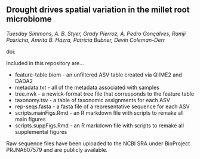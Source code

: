 ## Drought drives spatial variation in the millet root microbiome
*Tuesday Simmons, A. B. Styer, Grady Pierroz, A. Pedro Gonçalves, Ramji Pasricha, Amrita B. Hazra, Patricia Bubner, Devin Coleman-Derr*

doi:

Included in this repository are...
+ feature-table.biom - an unfiltered ASV table created via QIIME2 and DADA2
+ metadata.txt - all of the metadata associated with samples
+ tree.nwk - a newick-format tree file that corresponds to the feature table
+ taxonomy.tsv - a table of taxonomic assignments for each ASV
+ rep-seqs.fasta - a fasta file of a representative sequence for each ASV
+ scripts.mainFigs.Rmd - an R markdown file with scripts to remake all main figures
+ scripts.suppFigs.Rmd - an R markdown file with scripts to remake all supplemental figures

Raw sequence files have been uploaded to the NCBI SRA under BioProject PRJNA607579 and are publicly available.
